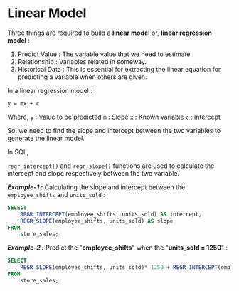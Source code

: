 # Linear Model

Three things are required to build a **linear model** or, **linear regression model** :

1. Predict Value : The variable value that we need to estimate
2. Relationship : Variables related in someway.
3. Historical Data : This is essential for extracting the linear equation for predicting a variable when others are given.

In a linear regression model :

```
y = mx + c
```

Where,
`y` : Value to be predicted
`m` : Slope
`x` : Known variable
`c` : Intercept

So, we need to find the slope and intercept between the two variables to generate the linear model.

In SQL,

`regr_intercept()` and `regr_slope()` functions are used to calculate the intercept and slope respectively between the two variable.

**_Example-1 :_**
Calculating the slope and intercept between the `employee_shifts` and `units_sold` :

```sql
SELECT
	REGR_INTERCEPT(employee_shifts, units_sold) AS intercept,
	REGR_SLOPE(employee_shifts, units_sold) AS slope
FROM
	store_sales;
```

**_Example-2 :_**
Predict the "**employee_shifts**" when the "**units_sold = 1250**" :

```sql
SELECT
	REGR_SLOPE(employee_shifts, units_sold)* 1250 + REGR_INTERCEPT(employee_shifts, units_sold) AS predicted_value
FROM
	store_sales;
```
